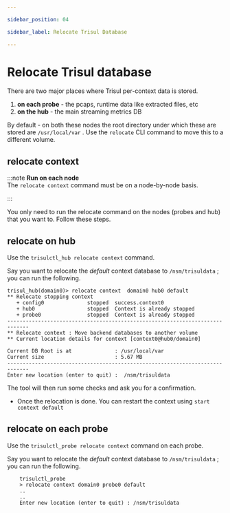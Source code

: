 ```yaml
---

sidebar_position: 04

sidebar_label: Relocate Trisul Database

---
```


# Relocate Trisul database

There are two major places where Trisul per-context data is stored.

1. **on each probe** - the pcaps, runtime data like extracted files,
   etc
2. **on the hub** - the main streaming metrics DB

By default - on both these nodes the root directory under which these
are stored are `/usr/local/var` . Use the `relocate` CLI command to move
this to a different volume.

## relocate context

:::note **Run on each node**  
The `relocate context` command must be on a node-by-node basis.

:::

You only need to run the relocate command on the nodes (probes and hub)
that you want to. Follow these steps.

## relocate on hub

Use the `trisulctl_hub relocate context` command.

Say you want to relocate the *default* context database to
`/nsm/trisuldata` ; you can run the following.

```language-bash
trisul_hub(domain0)> relocate context  domain0 hub0 default
** Relocate stopping context 
   + config0              stopped  success.context0
   + hub0                 stopped  Context is already stopped
   + probe0               stopped  Context is already stopped
-----------------------------------------------------------------------------
** Relocate context : Move backend databases to another volume 
** Current location details for context [context0@hub0/domain0]

Current DB Root is at              : /usr/local/var
Current size                       : 5.67 MB
-----------------------------------------------------------------------------
Enter new location (enter to quit) :  /nsm/trisuldata
```

The tool will then run some checks and ask you for a confirmation.

- Once the relocation is done. You can restart the context using
  `start context default`

## relocate on each probe

Use the `trisulctl_probe relocate context` command on each probe.

Say you want to relocate the *default* context database to
`/nsm/trisuldata` ; you can run the following.

```language-bash
    trisulctl_probe
    > relocate context domain0 probe0 default
    ..
    ..
    Enter new location (enter to quit) : /nsm/trisuldata
```
